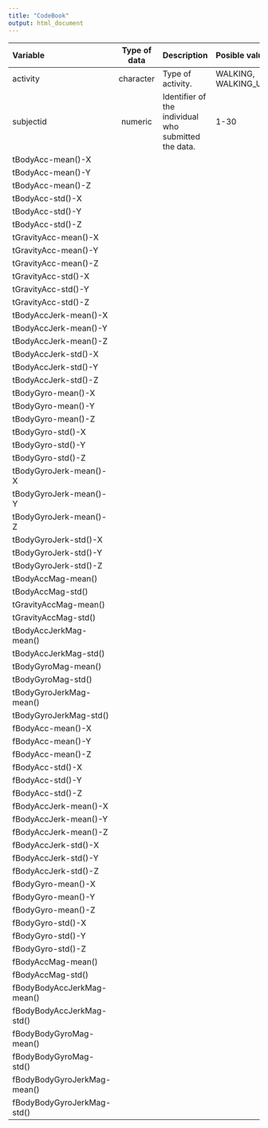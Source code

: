 ```yaml
---
title: "CodeBook"
output: html_document
---
```

| Variable | Type of data  | Description  | Posible values |
| :------- |:-------------:| :----------- | :--------------|
| activity | character     | Type of activity.| WALKING, WALKING_UPSTAIRS,WALKING_DOWNSTAIRS,SITTING,STANDING,LAYING|
| subjectid     | numeric       | Identifier of the individual who submitted the data.  |1-30|
| tBodyAcc-mean()-X ||||
| tBodyAcc-mean()-Y |||| 
| tBodyAcc-mean()-Z |||| 
| tBodyAcc-std()-X |||| 
| tBodyAcc-std()-Y |||| 
| tBodyAcc-std()-Z |||| 
| tGravityAcc-mean()-X ||||
| tGravityAcc-mean()-Y |||| 
| tGravityAcc-mean()-Z |||| 
| tGravityAcc-std()-X |||| 
| tGravityAcc-std()-Y |||| 
| tGravityAcc-std()-Z |||| 
| tBodyAccJerk-mean()-X ||||
| tBodyAccJerk-mean()-Y |||| 
| tBodyAccJerk-mean()-Z |||| 
| tBodyAccJerk-std()-X |||| 
| tBodyAccJerk-std()-Y |||| 
| tBodyAccJerk-std()-Z |||| 
| tBodyGyro-mean()-X ||||
| tBodyGyro-mean()-Y |||| 
| tBodyGyro-mean()-Z |||| 
| tBodyGyro-std()-X |||| 
| tBodyGyro-std()-Y |||| 
| tBodyGyro-std()-Z |||| 
| tBodyGyroJerk-mean()-X |||| 
| tBodyGyroJerk-mean()-Y |||| 
| tBodyGyroJerk-mean()-Z |||| 
| tBodyGyroJerk-std()-X |||| 
| tBodyGyroJerk-std()-Y |||| 
| tBodyGyroJerk-std()-Z |||| 
| tBodyAccMag-mean() |||| 
| tBodyAccMag-std() |||| 
| tGravityAccMag-mean() |||| 
| tGravityAccMag-std() |||| 
| tBodyAccJerkMag-mean() |||| 
| tBodyAccJerkMag-std() |||| 
| tBodyGyroMag-mean() |||| 
| tBodyGyroMag-std() |||| 
| tBodyGyroJerkMag-mean() |||| 
| tBodyGyroJerkMag-std() |||| 
| fBodyAcc-mean()-X |||| 
| fBodyAcc-mean()-Y |||| 
| fBodyAcc-mean()-Z |||| 
| fBodyAcc-std()-X |||| 
| fBodyAcc-std()-Y |||| 
| fBodyAcc-std()-Z |||| 
| fBodyAccJerk-mean()-X ||||
| fBodyAccJerk-mean()-Y |||| 
| fBodyAccJerk-mean()-Z |||| 
| fBodyAccJerk-std()-X |||| 
| fBodyAccJerk-std()-Y |||| 
| fBodyAccJerk-std()-Z |||| 
| fBodyGyro-mean()-X |||| 
| fBodyGyro-mean()-Y |||| 
| fBodyGyro-mean()-Z |||| 
| fBodyGyro-std()-X |||| 
| fBodyGyro-std()-Y |||| 
| fBodyGyro-std()-Z |||| 
| fBodyAccMag-mean() |||| 
| fBodyAccMag-std() |||| 
| fBodyBodyAccJerkMag-mean() ||||
| fBodyBodyAccJerkMag-std() |||| 
| fBodyBodyGyroMag-mean() |||| 
| fBodyBodyGyroMag-std() |||| 
| fBodyBodyGyroJerkMag-mean() |||| 
| fBodyBodyGyroJerkMag-std() ||||
